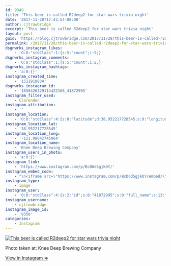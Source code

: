 ```yaml
---
id: 9349
title: 'This beer is called R2deep2 for star wars trivia night'
date: '2017-11-28T17:43:54-08:00'
author: cjtrowbridge
excerpt: 'This beer is called R2deep2 for star wars trivia night'
layout: post
guid: 'https://blog.cjtrowbridge.com/2017/11/28/this-beer-is-called-r2deep2-for-star-wars-trivia-night/'
permalink: /2017/11/28/this-beer-is-called-r2deep2-for-star-wars-trivia-night/
dsgnwrks_instagram_likes:
    - 'O:8:"stdClass":1:{s:5:"count";i:9;}'
dsgnwrks_instagram_comments:
    - 'O:8:"stdClass":1:{s:5:"count";i:2;}'
dsgnwrks_instagram_hashtags:
    - 'a:0:{}'
instagram_created_time:
    - '1511919834'
dsgnwrks_instagram_id:
    - '1658426229114422168_41872995'
instagram_filter_used:
    - Clarendon
instagram_attribution:
    - ''
instagram_location:
    - 'O:8:"stdClass":4:{s:8:"latitude";d:38.952217728545;s:9:"longitude";d:-121.08042745864;s:4:"name";s:25:"Knee Deep Brewing Company";s:2:"id";i:347722968;}'
instagram_location_lat:
    - '38.952217728545'
instagram_location_long:
    - '-121.08042745864'
instagram_location_name:
    - 'Knee Deep Brewing Company'
instagram_users_in_photo:
    - 'a:0:{}'
instagram_link:
    - 'https://www.instagram.com/p/BcD6d5gjkOY/'
instagram_embed_code:
    - "\n<iframe src=\"https://www.instagram.com/p/BcD6d5gjkOY/embed/\" width=\"612\" height=\"710\" frameborder=\"0\" scrolling=\"no\" allowtransparency=\"true\" class=\"insta-image-embed\"></iframe>\n"
instagram_type:
    - image
instagram_user:
    - 'O:8:"stdClass":4:{s:2:"id";s:8:"41872995";s:9:"full_name";s:13:"CJ Trowbridge";s:15:"profile_picture";s:96:"https://scontent.cdninstagram.com/t51.2885-19/s150x150/13724650_1188772791164794_142557231_a.jpg";s:8:"username";s:12:"cjtrowbridge";}'
instagram_username:
    - cjtrowbridge
instagram_image_id:
    - '9350'
categories:
    - Instagram
---
```


[![This beer is called R2deep2 for star wars trivia night](https://blog.cjtrowbridge.com/wp-content/uploads/2017/11/1511919834-1-1.jpg)](https://www.instagram.com/p/BcD6d5gjkOY/)

Photo taken at: Knee Deep Brewing Company

[View in Instagram ⇒](https://www.instagram.com/p/BcD6d5gjkOY/)